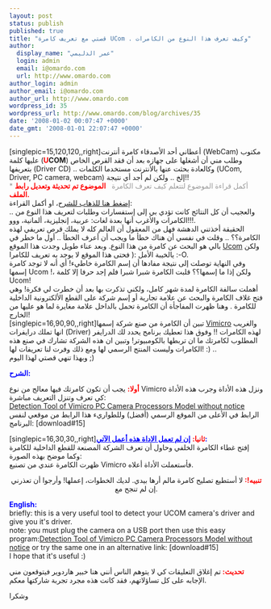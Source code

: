 ```yaml
---
layout: post
status: publish
published: true
title: "قصتي مع تعريف كامرة UCom . وكيف تعرف هذا النوع من الكامرات"
author:
  display_name: "عمر الدليمي"
  login: admin
  email: i@omardo.com
  url: http://www.omardo.com
author_login: admin
author_email: i@omardo.com
author_url: http://www.omardo.com
wordpress_id: 35
wordpress_url: http://www.omardo.com/blog/archives/35
date: '2008-01-02 00:07:47 +0000'
date_gmt: '2008-01-01 22:07:47 +0000'
---
```

<p>[singlepic=15,120,120,,right]أعطاني أحد الأصدقاء كامرة أنترنت (WebCam) مكتوب عليها كلمة (<strong><span style="color: #ff0000;">U</span>COM</strong>) وطلب مني أن أشغلها على جهازه بعد أن فقد القرص الخاص بتعريفها (Driver CD) .. وكالعادة بحثت عنها بالأنترنت مستخدما الكلمات (UCom, Driver, PC camera, webcam) إلخ .. ولكن لم أجد أي نتيجة!!<br />
<span style="color: #999999;">* أكمل قراءة الموضوع لتتعلم كيف تعرف الكامرة   <span style="color: #ff0000;"><strong>الموضوع تم تحديثة وتعديل رابط الملف.</strong></span></span><!--more--><br />
<a href="#explain">إضغط هنا للذهاب للشرح</a>، او أكمل القراءة:<br />
.. والعجيب أن كل النتائج كانت تؤدي بي إلى إستفسارات وطلبات لتعريف هذا النوع من الكامرات والأغرب أنها بعدة لغات: عربية، إنجليزية، ألمانية، ووو!!!.<br />
الحقيقة أخذتني الدهشة فهل من المعقول أن العالم كله لا يملك قرص تعريفي لهذه الكامرة؟؟  .. وقلت في نفسي أن هناك خطأ ما ويجب أن أعرف الخطأ .. أول ما خطر في بالي هو البحث عن كامرة من هذا النوع. وبعد عناء طويل وجدت هذا الموقع <a title="موقع ucom pc camera driver webcam" href="http://www.ucom-cn.com">Ucom</a> ولكن يالخيبة الأمل :( فحتى هذا الموقع لا يوجد به تعريف للكامرا :-O.<br />
وفي النهاية توصلت إلى نتيجة مفادها أن إسم الكامرة خاطيء! أي أنه لا توجد كامرة إسمها Ucom !، ولكن إذا ما إسمها؟؟ قلبت الكامرة شبرا شبرا فلم إجد حرفا إلا كلمة Ucom!<br />
أهملت سالفة الكامرة لمدة شهر كامل، ولكني تذكرت بها بعد أن خطرت لي فكرة! وهي فتح غلاف الكامرة والبحث عن علامة تجارية أو إسم شركة على القطع الألكترونية الداخلية للكامرة . وهنا ظهرت المفاجأة أن الكامرة تحمل بالداخل علامة مغايرة لما هو عليها من الخارج!<br />
[singlepic=16,90,90,,right]تبين أن الكامرة من صنع شركة إسمها <a title="vimicro webcam driver" href="http://www.vimicro.com">Vimicro</a> والغريب انها تملك درايفرات (Driver) لهذه الكامرات !! وفوق هذا تعطيك برنامج يحدد لك الدرايفر المطلوب لكامرتك ما ان تربطها بالكومبيوتر! وتبين ان هذه الشركة تشارك في صنع هذه الكامرات وليست المنتج الرسمي لها ومع ذلك وفرت لنا تعريفات لها! :) ..<br />
وبهذا تنهي قصتي لهذا اليوم ;)</p>
<p id="explain">
<p><span style="color: #0000ff;"><strong>الشرح:</strong></span></p>
<p><span style="color: #ff0000;"><strong>أولا:</strong></span> يجب أن تكون كامرتك فيها معالج من نوع Vimicro ونزل هذه الأداة وجرب هذه الأداة كي تعرف وتنزل التعريف مباشرة:<br />
<a href="http://www.vimicro.com/english/product/ChipTypedetector.zip">Detection Tool of Vimicro PC Camera Processors Model without notice</a><br />
الرابط في الأعلى من الموقع الرسمي (أفضل) وللطواريء هذا الرابط من موقعي لنفس البرنامج: [download#15]</p>
<p>[singlepic=16,30,30,,right]<span style="color: #ff0000;"><strong>ثانيا:</strong></span> <strong><span style="color: #0000ff;"><span style="text-decoration: underline;">إن لم تعمل الاداة هذه أعمل الآتي</span>:</span></strong><br />
إفتح غطاء الكامرة الخلفي وحاول أن تعرف الشركة المصنعة للقطع الداخلية للكامرة وكما موضح بهذه الصورة:<br />
ظهرت الكامرة عندي من تصنيع Vimicro فأستعملت الأداة أعلاه.</p>
<p style="text-align: center;"><strong><span style="color: #ff0000;">تنبيه!: </span></strong>لا أستطيع تصليح كامرة مالم أرها بيدي. لديك الخطوات، إعملها! وأرجوا أن تعذرني إن لم تنجح مع.</p>
<p id="en" class="main_ltr"><span style="color: #0000ff;"><strong> English:</strong></span><br />
briefly: this is a very useful tool to detect your UCOM camera's driver and give you it's driver.<br />
note: you must plug the camera on a USB port then use this easy program:<a href="http://www.vimicro.com/english/product/ChipTypedetector.zip">Detection Tool of Vimicro PC Camera Processors Model without notice</a> or try the same one in an alternative link: [download#15]<br />
I hope that it's useful :)</p>
<p><span style="color: #ff0000;"><strong>تحديث: </strong></span>تم إغلاق التعليقات كي لا يتوهم الناس أنني هنا خبير هاردوير فيتوقعون مني الإجابه على كل تساؤلاتهم، فقد كانت هذه مجرد تجربة شاركتها معكم.</p>
<p>وشكرا</p>

